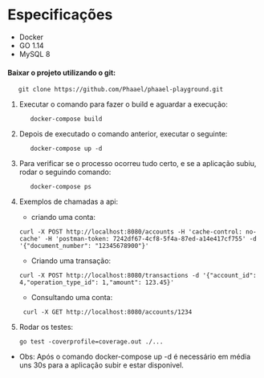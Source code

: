 # Especificações

- Docker
- GO 1.14
- MySQL 8

#### Baixar o projeto utilizando o git:
 ``` 
    git clone https://github.com/Phaael/phaael-playground.git
 ```

 1. Executar o comando para fazer o build e aguardar a execução:
    ``` 
       docker-compose build 
    ```

 2. Depois de executado o comando anterior, executar o seguinte:
    ``` 
       docker-compose up -d 
    ```
 3. Para verificar se o processo ocorreu tudo certo, e se a aplicação subiu, rodar o seguindo comando:
    ```
       docker-compose ps
    ```

1. Exemplos de chamadas a api:
   - criando uma conta:
    ```
   curl -X POST http://localhost:8080/accounts -H 'cache-control: no-cache' -H 'postman-token: 7242df67-4cf8-5f4a-87ed-a14e417cf755' -d '{"document_number": "12345678900"}'
    ```

   - Criando uma transação:
   ```
   curl -X POST http://localhost:8080/transactions -d '{"account_id": 4,"operation_type_id": 1,"amount": 123.45}'
   ```

   - Consultando uma conta:
   ```
    curl -X GET http://localhost:8080/accounts/1234
   ```
1. Rodar os testes:
    ```
    go test -coverprofile=coverage.out ./...

   ```


- Obs: Após o comando  docker-compose up -d é necessário em média uns 30s para a aplicação subir e estar disponivel.

   
 

   

    


   
  